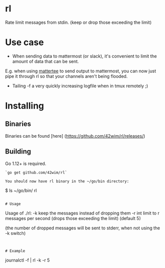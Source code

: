 # rl

Rate limit messages from stdin. (keep or drop those exceeding the limit)

# Use case
* When sending data to mattermost (or slack), it's convenient to limit the amount of data that can be sent.

E.g. when using [mattertee](https://github.com/42wim/matterstuff/tree/master/mattertee) to send output to mattermost, you can now just pipe it through rl so that your channels aren't being flooded.

* Tailing -f a very quickly increasing logfile when in tmux remotely ;)

# Installing
## Binaries
Binaries can be found [here] (https://github.com/42wim/rl/releases/)

## Building
Go 1.12+ is required. 
```
`go get github.com/42wim/rl`

You should now have rl binary in the ~/go/bin directory:

```
$ ls ~/go/bin/
rl
```

# Usage
```
Usage of ./rl:
  -k    keep the messages instead of dropping them
  -r int
        limit to r messages per second (drops those exceeding the limit) (default 5)


(the number of dropped messages will be sent to stderr, when not using the -k switch)
```


# Example
```
journalctl -f | rl -k -r 5
```
